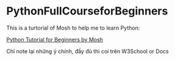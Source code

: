 # PythonFullCourseforBeginners

This is a turtorial of Mosh to help me to learn Python:

[Python Tutorial for Beginners by Mosh](https://www.youtube.com/watch?v=_uQrJ0TkZlc&t=109s)

Chỉ note lại những ý chính, đầy đủ thì coi trên W3School or Docs
